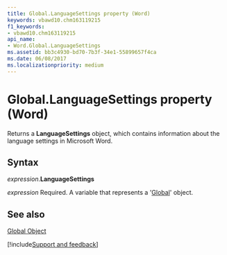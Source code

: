 ```yaml
---
title: Global.LanguageSettings property (Word)
keywords: vbawd10.chm163119215
f1_keywords:
- vbawd10.chm163119215
api_name:
- Word.Global.LanguageSettings
ms.assetid: bb3c4930-bd70-7b3f-34e1-55899657f4ca
ms.date: 06/08/2017
ms.localizationpriority: medium
---
```



# Global.LanguageSettings property (Word)

Returns a **LanguageSettings** object, which contains information about the language settings in Microsoft Word.


## Syntax

_expression_.**LanguageSettings**

_expression_ Required. A variable that represents a '[Global](Word.Global.md)' object.


## See also


[Global Object](Word.Global.md)

[!include[Support and feedback](~/includes/feedback-boilerplate.md)]